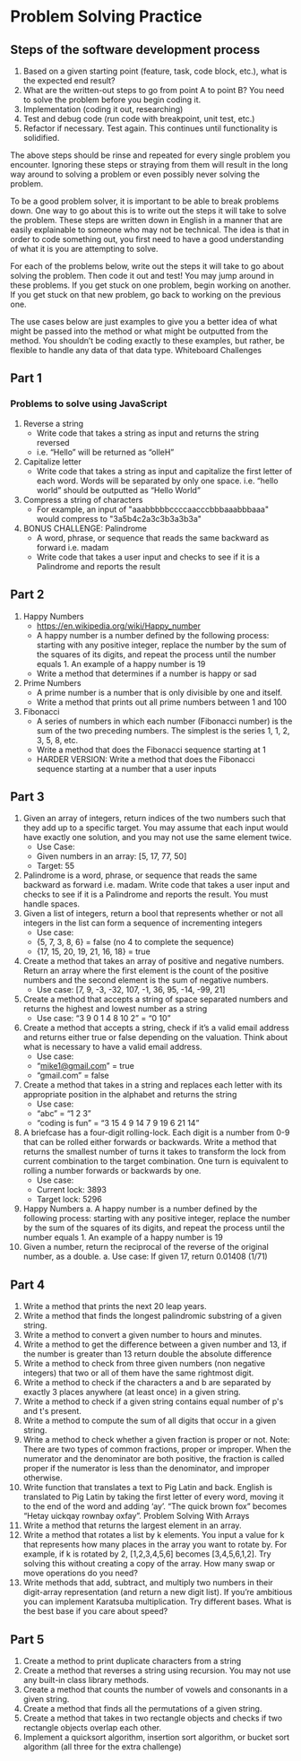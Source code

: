 # Problem Solving Practice

## Steps of the software development process

1. Based on a given starting point (feature, task, code block, etc.), what is the expected end result?
2. What are the written-out steps to go from point A to point B? You need to solve the problem before you begin coding it.
3. Implementation (coding it out, researching)
4. Test and debug code (run code with breakpoint, unit test, etc.)
5. Refactor if necessary. Test again. This continues until functionality is solidified.

The above steps should be rinse and repeated for every single problem you encounter. Ignoring these steps or straying from them will result in the long way around to solving a problem or even possibly never solving the problem.

To be a good problem solver, it is important to be able to break problems down. One way to go about this is to write out the steps it will take to solve the problem. These steps are written down in English in a manner that are easily explainable to someone who may not be technical. The idea is that in order to code something out, you first need to have a good understanding of what it is you are attempting to solve.

For each of the problems below, write out the steps it will take to go about solving the problem. Then code it out and test!
You may jump around in these problems. If you get stuck on one problem, begin working on another. If you get stuck on that new problem, go back to working on the previous one.

The use cases below are just examples to give you a better idea of what might be passed into the method or what might be outputted from the method. You shouldn’t be coding exactly to these examples, but rather, be flexible to handle any data of that data type.
Whiteboard Challenges

## Part 1

### Problems to solve using JavaScript

1. Reverse a string
    - Write code that takes a string as input and returns the string reversed
    - i.e. “Hello” will be returned as “olleH”
2. Capitalize letter
    - Write code that takes a string as input and capitalize the first letter of each word. Words will be separated by only one space. i.e. “hello world” should be outputted as “Hello World”
3. Compress a string of characters
    - For example, an input of "aaabbbbbccccaacccbbbaaabbbaaa" would compress to "3a5b4c2a3c3b3a3b3a"
4. BONUS CHALLENGE: Palindrome
    - A word, phrase, or sequence that reads the same backward as forward i.e. madam
    - Write code that takes a user input and checks to see if it is a Palindrome and reports the result

## Part 2

1. Happy Numbers
   - https://en.wikipedia.org/wiki/Happy_number
   - A happy number is a number defined by the following process: starting with any positive integer, replace the number by the sum of the squares of its digits, and repeat the process until the number equals 1. An example of a happy number is 19
   - Write a method that determines if a number is happy or sad
2. Prime Numbers
   - A prime number is a number that is only divisible by one and itself.
   - Write a method that prints out all prime numbers between 1 and 100
3. Fibonacci
   - A series of numbers in which each number (Fibonacci number) is the sum of the two preceding numbers. The simplest is the series 1, 1, 2, 3, 5, 8, etc.
   - Write a method that does the Fibonacci sequence starting at 1
   - HARDER VERSION: Write a method that does the Fibonacci sequence starting at a number that a user inputs

## Part 3

1. Given an array of integers, return indices of the two numbers such that they add up to a specific target. You may assume that each input would have exactly one solution, and you may not use the same element twice.
   - Use Case:
   - Given numbers in an array: [5, 17, 77, 50]
   - Target: 55
2. Palindrome is a word, phrase, or sequence that reads the same backward as forward i.e. madam. Write code that takes a user input and checks to see if it is a Palindrome and reports the result. You must handle spaces.
3. Given a list of integers, return a bool that represents whether or not all integers in the list can form a sequence of incrementing integers
   - Use case:
   - {5, 7, 3, 8, 6} = false (no 4 to complete the sequence)
   - {17, 15, 20, 19, 21, 16, 18} = true
4. Create a method that takes an array of positive and negative numbers. Return an array where the first element is the count of the positive numbers and the second element is the sum of negative numbers.
   - Use case: [7, 9, -3, -32, 107, -1, 36, 95, -14, -99, 21]
5. Create a method that accepts a string of space separated numbers and returns the highest and lowest number as a string
    - Use case: “3 9 0 1 4 8 10 2” = “0 10”
6. Create a method that accepts a string, check if it’s a valid email address and returns either true or false depending on the valuation. Think about what is necessary to have a valid email address.
    - Use case:
    - “mike1@gmail.com” = true
    - “gmail.com” = false
7. Create a method that takes in a string and replaces each letter with its appropriate position in the alphabet and returns the string
    - Use case:
    - “abc” = “1 2 3”
    - “coding is fun” = “3 15 4 9 14 7 9 19 6 21 14”
8. A briefcase has a four-digit rolling-lock. Each digit is a number from 0-9 that can be rolled either forwards or backwards. Write a method that returns the smallest number of turns it takes to transform the lock from current combination to the target combination. One turn is equivalent to rolling a number forwards or backwards by one.
    - Use case:
    - Current lock: 3893
    - Target lock: 5296
9. Happy Numbers
    a. A happy number is a number defined by the following process: starting with any positive integer, replace the number by the sum of the squares of its digits, and repeat the process until the number equals 1. An example of a happy number is 19
15. Given a number, return the reciprocal of the reverse of the original number, as a double.
    a. Use case: If given 17, return 0.01408 (1/71)

## Part 4

1. Write a method that prints the next 20 leap years.
2. Write a method that finds the longest palindromic substring of a given string.
3. Write a method to convert a given number to hours and minutes.
4. Write a method to get the difference between a given number and 13, if the number is greater than 13 return double the absolute difference
5. Write a method to check from three given numbers (non negative integers) that two or all of them have the same rightmost digit.
6. Write a method to check if the characters a and b are separated by exactly 3 places anywhere (at least once) in a given string.
7. Write a method to check if a given string contains equal number of p's and t's present.
8. Write a method to compute the sum of all digits that occur in a given string.
9. Write a method to check whether a given fraction is proper or not.
   Note: There are two types of common fractions, proper or improper. When the numerator and the denominator are both positive, the fraction is called proper if the numerator is less than the denominator, and improper otherwise.
10. Write function that translates a text to Pig Latin and back. English is translated to Pig Latin by taking the first letter of every word, moving it to the end of the word and adding ‘ay’. “The quick brown fox” becomes “Hetay uickqay rownbay oxfay”.
    Problem Solving With Arrays
11. Write a method that returns the largest element in an array.
12. Write a method that rotates a list by k elements. You input a value for k that represents how many places in the array you want to rotate by. For example, if k is rotated by 2, [1,2,3,4,5,6] becomes [3,4,5,6,1,2]. Try solving this without creating a copy of the array. How many swap or move  operations do you need?
13. Write methods that add, subtract, and multiply two numbers in their digit-array representation (and return a new digit list). If you’re ambitious you can implement Karatsuba multiplication. Try different bases. What is the best base if you care about speed?

## Part 5

1. Create a method to print duplicate characters from a string
2. Create a method that reverses a string using recursion. You may not use any built-in class library methods.
3. Create a method that counts the number of vowels and consonants in a given string.
4. Create a method that finds all the permutations of a given string.
5. Create a method that takes in two rectangle objects and checks if two rectangle objects overlap each other.
6. Implement a quicksort algorithm, insertion sort algorithm, or bucket sort algorithm (all three for the extra challenge)
